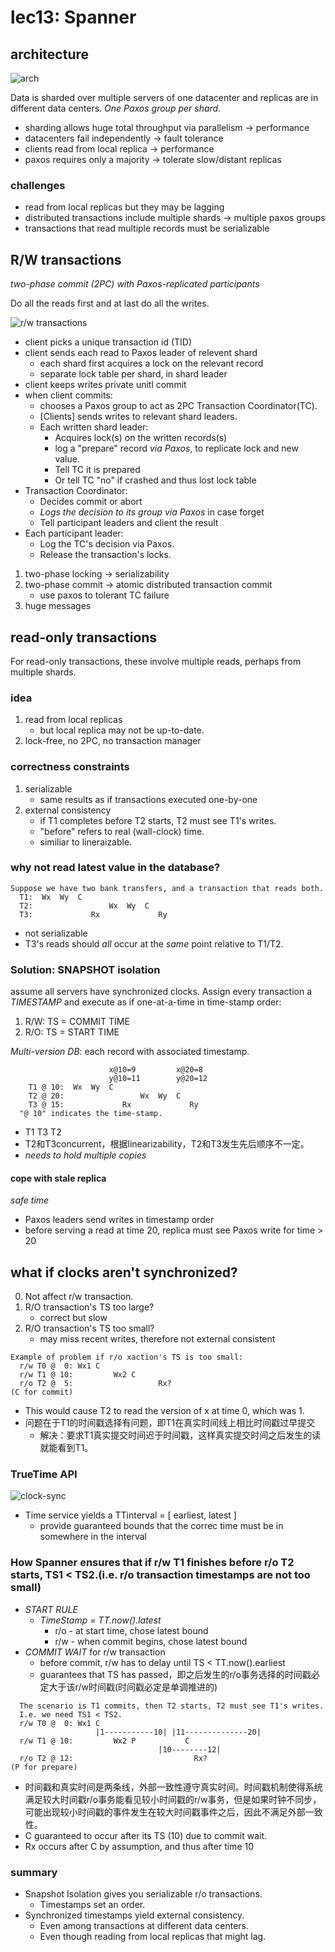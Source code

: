 # lec13: Spanner

## architecture

![arch](./figures/lec13-1.png)

Data is sharded over multiple servers of one datacenter and replicas are in different data centers. *One Paxos group per shard.*

+ sharding allows huge total throughput via parallelism -> performance
+ datacenters fail independently -> fault tolerance
+ clients read from local replica -> performance
+ paxos requires only a majority -> tolerate slow/distant replicas

### challenges

+ read from local replicas but they may be lagging
+ distributed transactions include multiple shards -> multiple paxos groups
+ transactions that read multiple records must be serializable

## R/W transactions

*two-phase commit (2PC) with Paxos-replicated participants*

Do all the reads first and at last do all the writes.

![r/w transactions](./figures/lec13-2.png)

+ client picks a unique transaction id (TID)
+ client sends each read to Paxos leader of relevent shard
    + each shard first acquires a lock on the relevant record
    + separate lock table per shard, in shard leader
+ client keeps writes private unitl commit
+ when client commits:
    + chooses a Paxos group to act as 2PC Transaction Coordinator(TC).
    + [Clients] sends writes to relevant shard leaders.
    + Each written shard leader:
        + Acquires lock(s) on the written records(s)
        + log a "prepare" record *via Paxos*, to replicate lock and new value.
        + Tell TC it is prepared
        + Or tell TC "no" if crashed and thus lost lock table
+ Transaction Coordinator:
    + Decides commit or abort
    + *Logs the decision to its group via Paxos* in case forget
    + Tell participant leaders and client the result
+ Each participant leader:
    + Log the TC's decision via Paxos.
    + Release the transaction's locks.

1. two-phase locking -> serializability
2. two-phase commit -> atomic distributed transaction commit
    + use paxos to tolerant TC failure
3. huge messages

## read-only transactions

For read-only transactions, these involve multiple reads, perhaps from multiple shards.

### idea

1. read from local replicas
    + but local replica may not be up-to-date.
2. lock-free, no 2PC, no transaction manager

### correctness constraints

1. serializable
    + same results as if transactions executed one-by-one
2. external consistency
    + if T1 completes before T2 starts, T2 must see T1's writes.
    + "before" refers to real (wall-clock) time.
    + similiar to lineraizable.

### why not read latest value in the database?

```
Suppose we have two bank transfers, and a transaction that reads both.
  T1:  Wx  Wy  C
  T2:                 Wx  Wy  C
  T3:             Rx             Ry
```

+ not serializable
+ T3's reads should *all* occur at the *same* point relative to T1/T2.

### Solution: SNAPSHOT isolation

assume all servers have synchronized clocks. Assign every transaction a *TIMESTAMP* and execute as if one-at-a-time in time-stamp order:

1. R/W: TS = COMMIT TIME
2. R/O: TS = START TIME

*Multi-version DB*: each record with associated timestamp.

```
                      x@10=9         x@20=8
                      y@10=11        y@20=12
    T1 @ 10:  Wx  Wy  C
    T2 @ 20:                 Wx  Wy  C
    T3 @ 15:             Rx             Ry
  "@ 10" indicates the time-stamp.
```

+ T1 T3 T2
+ T2和T3concurrent，根据linearizability，T2和T3发生先后顺序不一定。
+ *needs to hold multiple copies*

#### cope with stale replica

*safe time*

+ Paxos leaders send writes in timestamp order
+ before serving a read at time 20, replica must see Paxos write for time > 20

## what if clocks aren't synchronized?

0. Not affect r/w transaction.
1. R/O transaction's TS too large?
    + correct but slow
2. R/O transaction's TS too small?
    + may miss recent writes, therefore not external consistent

```
Example of problem if r/o xaction's TS is too small:
  r/w T0 @  0: Wx1 C
  r/w T1 @ 10:         Wx2 C
  r/o T2 @  5:                   Rx?
(C for commit)
```

+ This would cause T2 to read the version of x at time 0, which was 1.
+ 问题在于T1的时间戳选择有问题，即T1在真实时间线上相比时间戳过早提交
    + 解决：要求T1真实提交时间迟于时间戳，这样真实提交时间之后发生的读就能看到T1。

### TrueTime API

![clock-sync](./figures/lec13-3.png)

+ Time service yields a TTinterval = [ earliest, latest ]
    + provide guaranteed bounds that the correc time must be in somewhere in the interval

### How Spanner ensures that if r/w T1 finishes before r/o T2 starts, TS1 < TS2.(i.e. r/o transaction timestamps are not too small)

+ *START RULE*
    + *TimeStamp = TT.now().latest*
        + r/o - at start time, chose latest bound
        + r/w - when commit begins, chose latest bound
+ *COMMIT WAIT* for r/w transaction
    + before commit, r/w has to delay until TS < TT.now().earliest
    + guarantees that TS has passed，即之后发生的r/o事务选择的时间戳必定大于该r/w时间戳(时间戳必定是单调推进的)

```
  The scenario is T1 commits, then T2 starts, T2 must see T1's writes.
  I.e. we need TS1 < TS2.
  r/w T0 @  0: Wx1 C
                   |1-----------10| |11--------------20|
  r/w T1 @ 10:         Wx2 P           C
                                 |10--------12|
  r/o T2 @ 12:                           Rx?
(P for prepare)
```

+ 时间戳和真实时间是两条线，外部一致性遵守真实时间。时间戳机制使得系统满足较大时间戳r/o事务能看见较小时间戳的r/w事务，但是如果时钟不同步，可能出现较小时间戳的事件发生在较大时间戳事件之后，因此不满足外部一致性。
+ C guaranteed to occur after its TS (10) due to commit wait.
+ Rx occurs after C by assumption, and thus after time 10

### summary

+ Snapshot Isolation gives you serializable r/o transactions.
    + Timestamps set an order.
+ Synchronized timestamps yield external consistency.
    + Even among transactions at different data centers.
    + Even though reading from local replicas that might lag.
